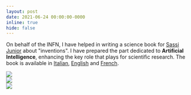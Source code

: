 ```yaml
---
layout: post
date: 2021-06-24 00:00:00-0000
inline: true
hide: false
---
```


On behalf of the INFN, I have helped in writing a science book for [Sassi Junior](https://www.sassijunior.com/en/) about "inventions". I have prepared the part dedicated to **Artificial Intelligence**, enhancing the key role that plays for scientific research. The book is available in [Italian](https://www.sassijunior.com/it/atlanti/5369-cosa-come-perche-invenzioni.html), [English](https://www.sassijunior.com/en/categorie/5368-what-how-why-inventions.html) and [French](https://www.sassijunior.fr/atlas/5160-quoi-comment-pourquoi-les-inventions.html). 

<div class="row mt-3 align-items-center justify-content-sm-center">
    <div class="col-sm-4 mt-3 mt-md-0">
        <img class="img-fluid rounded z-depth-1" src="{{ site.baseurl }}/assets/img/news/sassijunior_book_ITA.jpg">
    </div>
    <div class="col-sm-4 mt-3 mt-md-0">
        <img class="img-fluid rounded z-depth-1" src="{{ site.baseurl }}/assets/img/news/sassijunior_book_ENG.jpg">
    </div>
    <div class="col-sm-4 mt-3 mt-md-0">
        <img class="img-fluid rounded z-depth-1" src="{{ site.baseurl }}/assets/img/news/sassijunior_book_FRA.jpg">
    </div>
</div>
